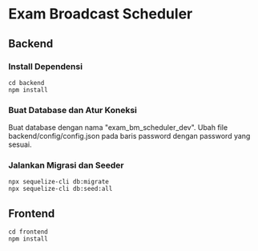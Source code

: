 # Exam Broadcast Scheduler

## Backend
### Install Dependensi
```
cd backend
npm install
```
### Buat Database dan Atur Koneksi
Buat database dengan nama "exam_bm_scheduler_dev".
Ubah file backend/config/config.json pada baris password dengan password yang sesuai.
### Jalankan Migrasi dan Seeder
```
npx sequelize-cli db:migrate
npx sequelize-cli db:seed:all
```

## Frontend
```
cd frontend
npm install
```
